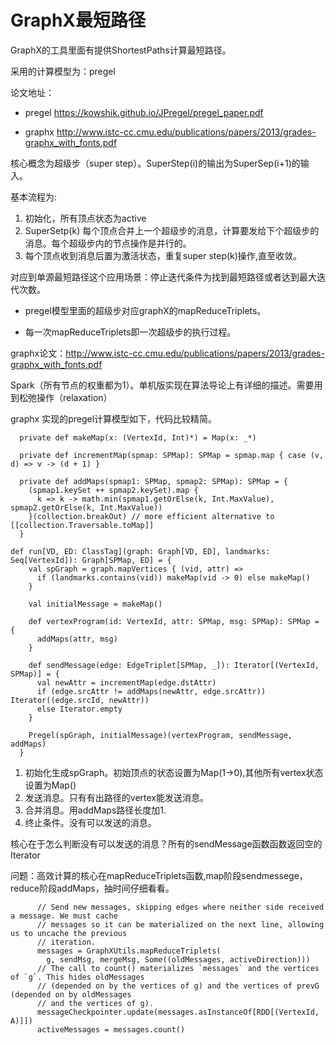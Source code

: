 # GraphX最短路径
GraphX的工具里面有提供ShortestPaths计算最短路径。

采用的计算模型为：pregel

论文地址：

* pregel https://kowshik.github.io/JPregel/pregel_paper.pdf

* graphx http://www.istc-cc.cmu.edu/publications/papers/2013/grades-graphx_with_fonts.pdf


核心概念为超级步（super step）。SuperStep(i)的输出为SuperSep(i+1)的输入。

基本流程为:
1. 初始化，所有顶点状态为active
2. SuperSetp(k)  每个顶点合并上一个超级步的消息，计算要发给下个超级步的消息。每个超级步内的节点操作是并行的。
3. 每个顶点收到消息后置为激活状态，重复super step(k)操作,直至收敛。

对应到单源最短路径这个应用场景：停止迭代条件为找到最短路径或者达到最大迭代次数。

* pregel模型里面的超级步对应graphX的mapReduceTriplets。

* 每一次mapReduceTriplets即一次超级步的执行过程。


graphx论文：http://www.istc-cc.cmu.edu/publications/papers/2013/grades-graphx_with_fonts.pdf

Spark（所有节点的权重都为1）。单机版实现在算法导论上有详细的描述。需要用到松弛操作（relaxation）

graphx 实现的pregel计算模型如下，代码比较精简。

```
  private def makeMap(x: (VertexId, Int)*) = Map(x: _*)

  private def incrementMap(spmap: SPMap): SPMap = spmap.map { case (v, d) => v -> (d + 1) }

  private def addMaps(spmap1: SPMap, spmap2: SPMap): SPMap = {
    (spmap1.keySet ++ spmap2.keySet).map {
      k => k -> math.min(spmap1.getOrElse(k, Int.MaxValue), spmap2.getOrElse(k, Int.MaxValue))
    }(collection.breakOut) // more efficient alternative to [[collection.Traversable.toMap]]
  }
```
```
def run[VD, ED: ClassTag](graph: Graph[VD, ED], landmarks: Seq[VertexId]): Graph[SPMap, ED] = {
    val spGraph = graph.mapVertices { (vid, attr) =>
      if (landmarks.contains(vid)) makeMap(vid -> 0) else makeMap()
    }

    val initialMessage = makeMap()

    def vertexProgram(id: VertexId, attr: SPMap, msg: SPMap): SPMap = {
      addMaps(attr, msg)
    }

    def sendMessage(edge: EdgeTriplet[SPMap, _]): Iterator[(VertexId, SPMap)] = {
      val newAttr = incrementMap(edge.dstAttr)
      if (edge.srcAttr != addMaps(newAttr, edge.srcAttr)) Iterator((edge.srcId, newAttr))
      else Iterator.empty
    }

    Pregel(spGraph, initialMessage)(vertexProgram, sendMessage, addMaps)
  }
```


1. 初始化生成spGraph。初始顶点的状态设置为Map(1->0),其他所有vertex状态设置为Map()
2. 发送消息。只有有出路径的vertex能发送消息。
3. 合并消息。用addMaps路径长度加1.
4. 终止条件。没有可以发送的消息。

核心在于怎么判断没有可以发送的消息？所有的sendMessage函数函数返回空的Iterator

问题：高效计算的核心在mapReduceTriplets函数,map阶段sendmessege，reduce阶段addMaps，抽时间仔细看看。

```
      // Send new messages, skipping edges where neither side received a message. We must cache
      // messages so it can be materialized on the next line, allowing us to uncache the previous
      // iteration.
      messages = GraphXUtils.mapReduceTriplets(
        g, sendMsg, mergeMsg, Some((oldMessages, activeDirection)))
      // The call to count() materializes `messages` and the vertices of `g`. This hides oldMessages
      // (depended on by the vertices of g) and the vertices of prevG (depended on by oldMessages
      // and the vertices of g).
      messageCheckpointer.update(messages.asInstanceOf[RDD[(VertexId, A)]])
      activeMessages = messages.count()
```